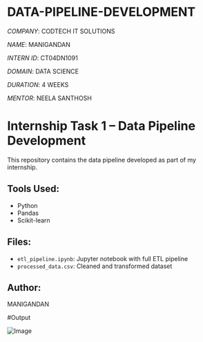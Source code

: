 # DATA-PIPELINE-DEVELOPMENT

*COMPANY*: CODTECH IT SOLUTIONS

*NAME*: MANIGANDAN

*INTERN ID*: CT04DN1091

*DOMAIN*:  DATA SCIENCE

*DURATION*: 4 WEEKS

*MENTOR*: NEELA SANTHOSH

# Internship Task 1 – Data Pipeline Development

This repository contains the data pipeline developed as part of my internship.

## Tools Used:
- Python
- Pandas
- Scikit-learn

## Files:
- `etl_pipeline.ipynb`: Jupyter notebook with full ETL pipeline
- `processed_data.csv`: Cleaned and transformed dataset

## Author:
MANIGANDAN

#Output

![Image](https://github.com/user-attachments/assets/6d5fa8a7-bc70-4fe8-b282-678510195f39)
